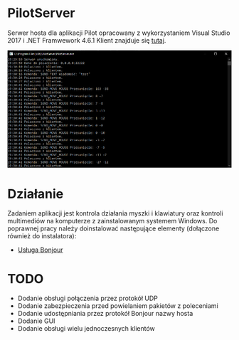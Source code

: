 # PilotServer
Serwer hosta dla aplikacji Pilot opracowany z wykorzystaniem Visual Studio 2017 i .NET Framwework 4.6.1
Klient znajduje się [tutaj](https://github.com/lnarolski/Pilot).

![Screenshot](https://raw.githubusercontent.com/lnarolski/PilotServer/master/Screenshots/screenshot1.png)

# Działanie
Zadaniem aplikacji jest kontrola działania myszki i klawiatury oraz kontroli multimediów na komputerze z zainstalowanym systemem Windows. Do poprawnej pracy należy doinstalować następujące elementy (dołączone również do instalatora):
* [Usługa Bonjour](https://support.apple.com/kb/DL999)

# TODO
- Dodanie obsługi połączenia przez protokół UDP
- Dodanie zabezpieczenia przed powielaniem pakietów z poleceniami
- Dodanie udostępniania przez protokół Bonjour nazwy hosta
- Dodanie GUI
- Dodanie obsługi wielu jednoczesnych klientów
